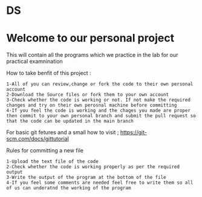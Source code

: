 # DS
Welcome to our personal project 
====================================


This will contain all the programs which we practice in the lab for our practical examnination


How to take benfit of this project :


    1-All of you can review,change or fork the code to their own personal account
    2-Download the Source files or fork them to your own account 
    3-Check whether the code is working or not. If not make the required changes and try on their own perosnal machine before committing
    4-If you feel the code is working and the chages you made are proper then commit to your own personal branch and submit the pull request so that the code can be updated in the main branch
For basic git fetures and a small how to visit ;
https://git-scm.com/docs/gittutorial


Rules for committing a new file

    1-Upload the text file of the code 
    2-Check whether the code is working properly as per the required output
    3-Write the output of the program at the bottom of the file 
    4-If you feel some comments are needed feel free to write them so all of us can underatnd the working of the program 
